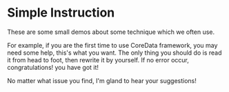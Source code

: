 # Simple Instruction
These are some small demos about some technique which we often use.

For example, if you are the first time to use CoreData framework, you may need some help, this's what you want.
The only thing you should do is read it from head to foot, then rewrite it by yourself. If no error occur, congratulations! you have got it!

No matter what issue you find, I'm gland to hear your suggestions!
